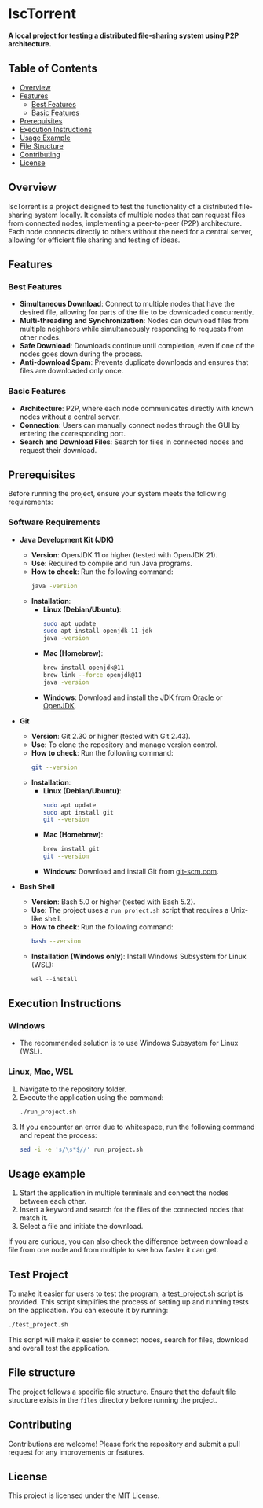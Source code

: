 # IscTorrent

**A local project for testing a distributed file-sharing system using P2P architecture.**

## Table of Contents
- [Overview](#overview)
- [Features](#features)
  - [Best Features](#best-features)
  - [Basic Features](#basic-features)
- [Prerequisites](#prerequisites)
- [Execution Instructions](#execution-instructions)
- [Usage Example](#usage-example)
- [File Structure](#file-structure)
- [Contributing](#contributing)
- [License](#license)

## Overview
IscTorrent is a project designed to test the functionality of a distributed file-sharing system locally. It consists of multiple nodes that can request files from connected nodes, implementing a peer-to-peer (P2P) architecture. Each node connects directly to others without the need for a central server, allowing for efficient file sharing and testing of ideas.

## Features

### Best Features
- **Simultaneous Download**: Connect to multiple nodes that have the desired file, allowing for parts of the file to be downloaded concurrently.
- **Multi-threading and Synchronization**: Nodes can download files from multiple neighbors while simultaneously responding to requests from other nodes.
- **Safe Download**: Downloads continue until completion, even if one of the nodes goes down during the process.
- **Anti-download Spam**: Prevents duplicate downloads and ensures that files are downloaded only once.

### Basic Features
- **Architecture**: P2P, where each node communicates directly with known nodes without a central server.
- **Connection**: Users can manually connect nodes through the GUI by entering the corresponding port.
- **Search and Download Files**: Search for files in connected nodes and request their download.

## Prerequisites
Before running the project, ensure your system meets the following requirements:

### Software Requirements
- **Java Development Kit (JDK)**
  - **Version**: OpenJDK 11 or higher (tested with OpenJDK 21).
  - **Use**: Required to compile and run Java programs.
  - **How to check**: Run the following command:
    ```bash
    java -version
    ```
  - **Installation**:
    - **Linux (Debian/Ubuntu)**:
      ```bash
      sudo apt update
      sudo apt install openjdk-11-jdk
      java -version
      ```
    - **Mac (Homebrew)**:
      ```bash
      brew install openjdk@11
      brew link --force openjdk@11
      java -version
      ```
    - **Windows**: Download and install the JDK from [Oracle](https://www.oracle.com/java/technologies/javase-jdk11-downloads.html) or [OpenJDK](https://openjdk.java.net/).

- **Git**
  - **Version**: Git 2.30 or higher (tested with Git 2.43).
  - **Use**: To clone the repository and manage version control.
  - **How to check**: Run the following command:
    ```bash
    git --version
    ```
  - **Installation**:
    - **Linux (Debian/Ubuntu)**:
      ```bash
      sudo apt update
      sudo apt install git
      git --version
      ```
    - **Mac (Homebrew)**:
      ```bash
      brew install git
      git --version
      ```
    - **Windows**: Download and install Git from [git-scm.com](https://git-scm.com/).

- **Bash Shell**
  - **Version**: Bash 5.0 or higher (tested with Bash 5.2).
  - **Use**: The project uses a `run_project.sh` script that requires a Unix-like shell.
  - **How to check**: Run the following command:
    ```bash
    bash --version
    ```
  - **Installation (Windows only)**: Install Windows Subsystem for Linux (WSL):
    ```powershell
    wsl --install
    ```

## Execution Instructions

### Windows
- The recommended solution is to use Windows Subsystem for Linux (WSL). 

### Linux, Mac, WSL
1. Navigate to the repository folder.
2. Execute the application using the command:
   ```bash
   ./run_project.sh
3. If you encounter an error due to whitespace, run the following command and repeat the process:
   ```bash
   sed -i -e 's/\s*$//' run_project.sh
   ```

## Usage example
1. Start the application in multiple terminals and connect the nodes between each other.
2. Insert a keyword and search for the files of the connected nodes that match it.
3. Select a file and initiate the download.

If you are curious, you can also check the difference between download a file from one node and from multiple to see how faster it can get. 

## Test Project
To make it easier for users to test the program, a test_project.sh script is provided. This script simplifies the process of setting up and running tests on the application. You can execute it by running:
```bash
./test_project.sh
```
This script will make it easier to connect nodes, search for files, download and overall test the application.

## File structure
The project follows a specific file structure. Ensure that the default file structure exists in the `files` directory before running the project.

## Contributing 
Contributions are welcome! Please fork the repository and submit a pull request for any improvements or features.

## License
This project is licensed under the MIT License.